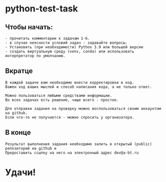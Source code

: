 # python-test-task


## Чтобы начать:
    - прочитать комментарии к задачам 1-6.
    - в случае неясности условий задач - задавайте вопросы.
    - Установить (при необходимости) Python 3.9 или большей версии
    - создать виртуальную среду (venv, conda) или использовать интерпретатор по умолчанию.
## Вкратце
    В каждой задаче вам необходимо внести корректировки в код.
    Важен ход ваших мыслей и способ написания кода, а не только ответ.

    Можно пользоваться любыми средствами информации.
    Во всех задачах есть решение, чаще всего - простое.

    Для отправки задания на проверку можно воспользоваться своим аккаунтом на github.
    Если что-то не получается - можно спросить у организатора.
## В конце
    Результат выполнения задания необходимо залить в открытый (public) репозиторий на github и 
    Предоставить ссылку на него на электронный адрес dev@a-bt.ru
# Удачи!